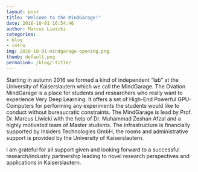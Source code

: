 ```yaml
---
layout: post
title: "Welcome to the MindGarage!"
date: 2016-10-01 16:54:46
author: Marcus Liwicki
categories:
- blog
- intro
img: 2016-10-01-mindgarage-opening.png
thumb: default.png
permalink: /blog/:title/
---
```


Starting in autumn 2016 we formed a kind of independent “lab” at the University of Kaiserslautern which we call the MindGarage. The Ovation MindGarage is a place for students and researchers who really want to experience Very Deep Learning. It offers a set of High-End Powerful GPU-Computers for performing any experiments the students would like to conduct without bureaucratic constraints. The MindGarage is lead by Prof. Dr. Marcus Liwicki with the help of Dr. Muhammad Zeshan Afzal and a highly motivated team of Master students. The infrastructure is financially supported by Insiders Technologies GmbH, the rooms and administrative support is provided by the University of Kaiserslautern.

I am grateful for all support given and looking forward to a successful research/industry partnership leading to novel research perspectives and applications in Kaiserslautern.

